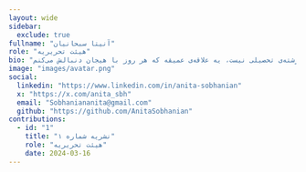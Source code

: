 ```yaml
---
layout: wide
sidebar:
  exclude: true
fullname: "آنیتا سبحانیان"
role: "هیئت تحریریه"
bio: "سلام! من آنیتا سبحانیان هستم، دانشجوی مهندسی کامپیوتر و عاشق هوش مصنوعی. هوش مصنوعی برام فقط یه رشته‌ی تحصیلی نیست، یه علاقه‌ی عمیقه که هر روز با هیجان دنبالش می‌کنم 🚀.\n\n\n\nهدفم اینه که تو پروژه‌های خفن هوش مصنوعی کار کنم و یه تأثیر واقعی تو دنیا بذارم 🌍. وقتی کدنویسی نمی‌کنم، معمولاً دارم درباره‌ی هوش مصنوعی می‌خونم و به آینده‌ی بی‌نهایتش فکر می‌کنم 📚✨."
image: "images/avatar.png"
social:
  linkedin: "https://www.linkedin.com/in/anita-sobhanian"
  x: "https://x.com/anita_sbh"
  email: "Sobhaniananita@gmail.com"
  github: "https://github.com/AnitaSobhanian"
contributions:
  - id: "1"
    title: "نشریه شماره ۱"
    role: "هیئت تحریریه"
    date: 2024-03-16
---
```

